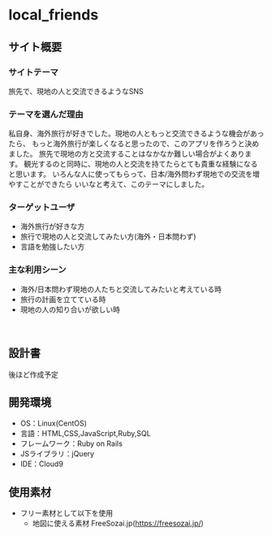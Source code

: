 # local_friends

## サイト概要
### サイトテーマ
旅先で、現地の人と交流できるようなSNS
​
### テーマを選んだ理由
私自身、海外旅行が好きでした。現地の人ともっと交流できるような機会があったら、
もっと海外旅行が楽しくなると思ったので、このアプリを作ろうと決めました。
旅先で現地の方と交流することはなかなか難しい場合がよくあります。
観光するのと同時に、現地の人と交流を持てたらとても貴重な経験になると思います。
いろんな人に使ってもらって、日本/海外問わず現地での交流を増やすことができたら
いいなと考えて、このテーマにしました。
​
### ターゲットユーザ
* 海外旅行が好きな方
* 旅行で現地の人と交流してみたい方(海外・日本問わず)
* 言語を勉強したい方
​
### 主な利用シーン
* 海外/日本問わず現地の人たちと交流してみたいと考えている時
* 旅行の計画を立てている時
* 現地の人の知り合いが欲しい時
<!-- 【補足説明】 -->
<!-- - 〜な時という記載方法で、2つ以上記載しましょう -->
​
## 設計書
後ほど作成予定
​
## 開発環境
- OS：Linux(CentOS)
- 言語：HTML,CSS,JavaScript,Ruby,SQL
- フレームワーク：Ruby on Rails
- JSライブラリ：jQuery
- IDE：Cloud9
​
## 使用素材
- フリー素材として以下を使用
  - 地図に使える素材 FreeSozai.jp(https://freesozai.jp/)
